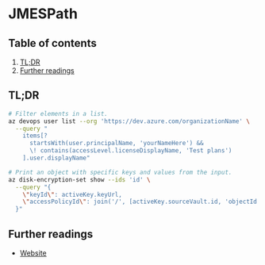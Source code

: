 # JMESPath

## Table of contents <!-- omit in toc -->

1. [TL;DR](#tldr)
1. [Further readings](#further-readings)

## TL;DR

```sh
# Filter elements in a list.
az devops user list --org 'https://dev.azure.com/organizationName' \
  --query "
    items[?
      startsWith(user.principalName, 'yourNameHere') &&
      \! contains(accessLevel.licenseDisplayName, 'Test plans')
    ].user.displayName"

# Print an object with specific keys and values from the input.
az disk-encryption-set show --ids 'id' \
  --query "{
    \"keyId\": activeKey.keyUrl,
    \"accessPolicyId\": join('/', [activeKey.sourceVault.id, 'objectId', identity.principalId])
  }"
```

## Further readings

- [Website]

<!--
  References
  -->

<!-- Upstream -->
[specifications]: https://jmespath.org/specification.html
[website]: https://jmespath.org/
